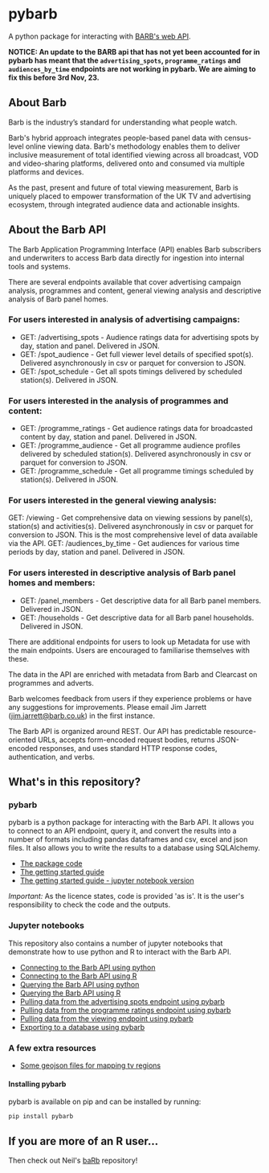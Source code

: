 # pybarb

A python package for interacting with [BARB's web API](https://barb-api.co.uk/api-docs).

**NOTICE: An update to the BARB api that has not yet been accounted for in pybarb has meant that the `advertising_spots`, `programme_ratings` and `audiences_by_time` endpoints are not working in pybarb. We are aiming to fix this before 3rd Nov, 23.**


## About Barb

Barb is the industry’s standard for understanding what people watch.

Barb's hybrid approach integrates people-based panel data with census-level online viewing data. Barb's methodology enables them to deliver inclusive measurement of total identified viewing across all broadcast, VOD and video-sharing platforms, delivered onto and consumed via multiple platforms and devices.

As the past, present and future of total viewing measurement, Barb is uniquely placed to empower transformation of the UK TV and advertising ecosystem, through integrated audience data and actionable insights.

## About the Barb API

The Barb Application Programming Interface (API) enables Barb subscribers and underwriters to access Barb data directly for ingestion into internal tools and systems.

There are several endpoints available that cover advertising campaign analysis, programmes and content, general viewing analysis and descriptive analysis of Barb panel homes.

### For users interested in analysis of advertising campaigns:

- GET: /advertising_spots - Audience ratings data for advertising spots by day, station and panel. Delivered in JSON.
- GET: /spot_audience - Get full viewer level details of specified spot(s). Delivered asynchronously in csv or parquet for conversion to JSON.
- GET: /spot_schedule - Get all spots timings delivered by scheduled station(s). Delivered in JSON.


### For users interested in the analysis of programmes and content:

- GET: /programme_ratings - Get audience ratings data for broadcasted content by day, station and panel. Delivered in JSON.
- GET: /programme_audience - Get all programme audience profiles delivered by scheduled station(s). Delivered asynchronously in csv or parquet for conversion to JSON.
- GET: /programme_schedule - Get all programme timings scheduled by station(s). Delivered in JSON.


### For users interested in the general viewing analysis:

GET: /viewing - Get comprehensive data on viewing sessions by panel(s), station(s) and activities(s). Delivered asynchronously in csv or parquet for conversion to JSON. This is the most comprehensive level of data available via the API.
GET: /audiences_by_time - Get audiences for various time periods by day, station and panel. Delivered in JSON.

### For users interested in descriptive analysis of Barb panel homes and members:

- GET: /panel_members - Get descriptive data for all Barb panel members. Delivered in JSON.
- GET: /households - Get descriptive data for all Barb panel households. Delivered in JSON.

There are additional endpoints for users to look up Metadata for use with the main endpoints. Users are encouraged to familiarise themselves with these.

The data in the API are enriched with metadata from Barb and Clearcast on programmes and adverts.

Barb welcomes feedback from users if they experience problems or have any suggestions for improvements. Please email Jim Jarrett (jim.jarrett@barb.co.uk) in the first instance.

The Barb API is organized around REST. Our API has predictable resource-oriented URLs, accepts form-encoded request bodies, returns JSON-encoded responses, and uses standard HTTP response codes, authentication, and verbs.


## What's in this repository?

### pybarb

pybarb is a python package for interacting with the Barb API. It allows you to connect to an API endpoint, query it, and convert the results into a number of formats including pandas dataframes and csv, excel and json files. It also allows you to write the results to a database using SQLAlchemy. 

- [The package code](https://github.com/coppeliaMLA/pybarb/tree/main/pybarb)
- [The getting started guide](http://www.coppelia.io/pybarb/pybarb/getting_started.html)
- [The getting started guide - jupyter notebook version](https://github.com/coppeliaMLA/pybarb/blob/main/pybarb/getting_started.ipynb)

*Important:* As the licence states, code is provided 'as is'. It is the user's responsibility to check the code and the outputs.

### Jupyter notebooks

This repository also contains a number of jupyter notebooks that demonstrate how to use python and R to interact with the Barb API. 

- [Connecting to the Barb API using python](jupyter_notebooks/connecting_to_the_barb_api_using_python.ipynb)
- [Connecting to the Barb API using R](jupyter_notebooks/connecting_to_the_barb_api_using_R.ipynb)
- [Querying the Barb API using python](jupyter_notebooks/querying_the_barb_api_using_python.ipynb)
- [Querying the Barb API using R](jupyter_notebooks/querying_the_barb_api_using_R.ipynb)
- [Pulling data from the advertising spots endpoint using pybarb](jupyter_notebooks/pulling_data_from_the_advertising_spots_endpoint_using_pybarb.ipynb)
- [Pulling data from the programme ratings endpoint using pybarb](jupyter_notebooks/pulling_data_from_the_programme_ratings_endpoint_using_pybarb.ipynb)
- [Pulling data from the viewing endpoint using pybarb](jupyter_notebooks/pulling_data_from_the_viewing_endpoint_using_pybarb.ipynb)
- [Exporting to a database using pybarb](jupyter_notebooks/exporting_to_a_database_using_pybarb.ipynb)

### A few extra resources

- [Some geojson files for mapping tv regions](assets/tv_regions)

#### Installing pybarb

pybarb is available on pip and can be installed by running:

```
pip install pybarb
```

## If you are more of an R user...

Then check out Neil's [baRb](https://github.com/neilc-itv/baRb) repository!


